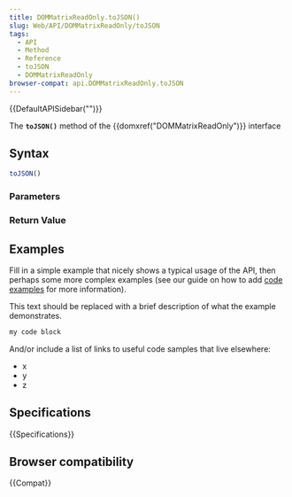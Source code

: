 ```yaml
---
title: DOMMatrixReadOnly.toJSON()
slug: Web/API/DOMMatrixReadOnly/toJSON
tags:
  - API
  - Method
  - Reference
  - toJSON
  - DOMMatrixReadOnly
browser-compat: api.DOMMatrixReadOnly.toJSON
---
```

{{DefaultAPISidebar("")}}

The **`toJSON()`** method of the {{domxref("DOMMatrixReadOnly")}} interface 

## Syntax

```js
toJSON()
```

### Parameters



### Return Value



## Examples

Fill in a simple example that nicely shows a typical usage of the API, then perhaps some more complex examples (see our guide on how to add [code examples](/en-US/docs/MDN/Contribute/Structures/Code_examples) for more information).

This text should be replaced with a brief description of what the example demonstrates.

```js
my code block
```

And/or include a list of links to useful code samples that live elsewhere:

*   x
*   y
*   z

## Specifications

{{Specifications}}

## Browser compatibility

{{Compat}}

